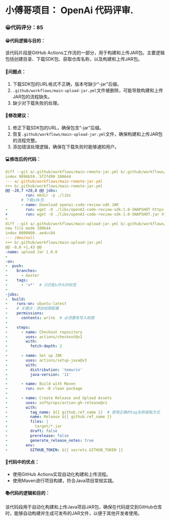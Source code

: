 # 小傅哥项目： OpenAi 代码评审.
### 😀代码评分：85
#### 😀代码逻辑与目的：
该代码片段是GitHub Actions工作流的一部分，用于构建和上传JAR包。主要逻辑包括创建目录、下载SDK包、获取仓库名称，以及构建和上传JAR包。
#### 🤔问题点：
1. 下载SDK包的URL格式不正确，版本号缺少“-jar”后缀。
2. `.github/workflows/main-upload-jar.yml`文件被删除，可能导致构建和上传JAR包的流程缺失。
3. 缺少对下载失败的处理。
#### 🎯修改建议：
1. 修正下载SDK包的URL，确保包含“-jar”后缀。
2. 恢复`.github/workflows/main-upload-jar.yml`文件，确保构建和上传JAR包的流程完整。
3. 添加错误处理逻辑，确保在下载失败时能够通知用户。
#### 💻修改后的代码：
```yaml
diff --git a/.github/workflows/main-remote-jar.yml b/.github/workflows/main-remote-jar.yml
index 9896b59..5f2fd99 100644
--- a/.github/workflows/main-remote-jar.yml
+++ b/.github/workflows/main-remote-jar.yml
@@ -28,7 +28,8 @@ jobs:
         run: mkdir -p ./libs
       # 下载sdk包
       - name: Download openai-code-review-sdk JAR
-        run: wget -O ./libs/openAI-code-review-sdk:1.0-SNAPSHOT https://github.com/dingkan/openAI-code-review/releases/download/v1.0/openAI-code-review-sdk:1.0-SNAPSHOT
+        run: wget -O ./libs/openAI-code-review-sdk-1.0-SNAPSHOT.jar https://github.com/dingkan/openAI-code-review/releases/download/v1.0.0/openAI-code-review-sdk-1.0-SNAPSHOT.jar
+
diff --git a/.github/workflows/main-upload-jar.yml b/.github/workflows/main-upload-jar.yml
new file mode 100644
index 0000000..ae4cc84
--- /dev/null
+++ b/.github/workflows/main-upload-jar.yml
@@ -0,0 +1,43 @@
-name: upload Jar 1.0.0
-
-on:
-  push:
-    branches:
-      - master
-    tags:
-      - 'v*'  # 只匹配v开头的标签
-
-jobs:
-  build:
-    runs-on: ubuntu-latest
-    # 关键点：添加权限配置
-    permissions:
-      contents: write  # 必须要有写入权限
-
-    steps:
-      - name: Checkout repository
-        uses: actions/checkout@v2
-        with:
-          fetch-depth: 2
-
-      - name: Set up JDK
-        uses: actions/setup-java@v3
-        with:
-          distribution: 'temurin'
-          java-version: '11'
-
-      - name: Build with Maven
-        run: mvn -B clean package
-
-      - name: Create Release and Upload Assets
-        uses: softprops/action-gh-release@v1
-        with:
-          tag_name: ${{ github.ref_name }}  # 使用正确的tag名称提取方式
-          name: Release ${{ github.ref_name }}
-          files: |
-            target/*.jar
-          draft: false
-          prerelease: false
-          generate_release_notes: true
-        env:
-          GITHUB_TOKEN: ${{ secrets.GITHUB_TOKEN }}
```
#### 🌟代码中的优点：
- 使用GitHub Actions实现自动化构建和上传流程。
- 使用Maven进行项目构建，符合Java项目常规实践。
#### 📚代码的逻辑和目的：
该代码段用于自动化构建和上传Java项目JAR包，确保在代码提交到GitHub仓库时，能够自动构建并生成可发布的JAR文件，以便于其他开发者使用。